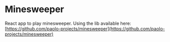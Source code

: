 # Minesweeper

React app to play minesweeper. Using the lib available here: [https://github.com/paolo-projects/minesweeper](https://github.com/paolo-projects/minesweeper)
